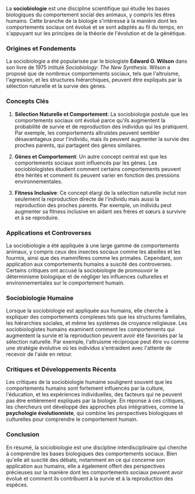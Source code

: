 La **sociobiologie** est une discipline scientifique qui étudie les bases biologiques du comportement social des animaux, y compris les êtres humains. Cette branche de la biologie s'intéresse à la manière dont les comportements sociaux ont évolué et se sont adaptés au fil du temps, en s'appuyant sur les principes de la théorie de l'évolution et de la génétique.

### Origines et Fondements

La sociobiologie a été popularisée par le biologiste **Edward O. Wilson** dans son livre de 1975 intitulé *Sociobiology: The New Synthesis*. Wilson a proposé que de nombreux comportements sociaux, tels que l'altruisme, l'agression, et les structures hiérarchiques, peuvent être expliqués par la sélection naturelle et la survie des gènes.

### Concepts Clés

1. **Sélection Naturelle et Comportement**: La sociobiologie postule que les comportements sociaux ont évolué parce qu'ils augmentent la probabilité de survie et de reproduction des individus qui les pratiquent. Par exemple, les comportements altruistes peuvent sembler désavantageux pour l'individu, mais ils peuvent augmenter la survie des proches parents, qui partagent des gènes similaires.

2. **Gènes et Comportement**: Un autre concept central est que les comportements sociaux sont influencés par les gènes. Les sociobiologistes étudient comment certains comportements peuvent être hérités et comment ils peuvent varier en fonction des pressions environnementales.

3. **Fitness Inclusive**: Ce concept élargi de la sélection naturelle inclut non seulement la reproduction directe de l'individu mais aussi la reproduction des proches parents. Par exemple, un individu peut augmenter sa fitness inclusive en aidant ses frères et sœurs à survivre et à se reproduire.

### Applications et Controverses

La sociobiologie a été appliquée à une large gamme de comportements animaux, y compris ceux des insectes sociaux comme les abeilles et les fourmis, ainsi que des mammifères comme les primates. Cependant, son application aux comportements humains a suscité des controverses. Certains critiques ont accusé la sociobiologie de promouvoir le déterminisme biologique et de négliger les influences culturelles et environnementales sur le comportement humain.

### Sociobiologie Humaine

Lorsque la sociobiologie est appliquée aux humains, elle cherche à expliquer des comportements complexes tels que les structures familiales, les hiérarchies sociales, et même les systèmes de croyance religieuse. Les sociobiologistes humains examinent comment les comportements qui augmentent la survie et la reproduction peuvent avoir été favorisés par la sélection naturelle. Par exemple, l'altruisme réciproque peut être vu comme une stratégie évolutive où les individus s'entraident avec l'attente de recevoir de l'aide en retour.

### Critiques et Développements Récents

Les critiques de la sociobiologie humaine soulignent souvent que les comportements humains sont fortement influencés par la culture, l'éducation, et les expériences individuelles, des facteurs qui ne peuvent pas être entièrement expliqués par la biologie. En réponse à ces critiques, les chercheurs ont développé des approches plus intégratives, comme la **psychologie évolutionniste**, qui combine les perspectives biologiques et culturelles pour comprendre le comportement humain.

### Conclusion

En résumé, la sociobiologie est une discipline interdisciplinaire qui cherche à comprendre les bases biologiques des comportements sociaux. Bien qu'elle ait suscité des débats, notamment en ce qui concerne son application aux humains, elle a également offert des perspectives précieuses sur la manière dont les comportements sociaux peuvent avoir évolué et comment ils contribuent à la survie et à la reproduction des espèces.